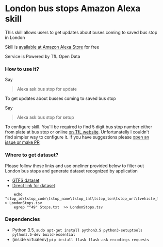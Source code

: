 London bus stops Amazon Alexa skill
===================================


This skill allows users to get updates about buses coming to saved bus stop in London 

Skill is [available at Amazon Alexa Store](https://www.amazon.co.uk/ruX-lab-London-bus-stops/dp/B01N4DKTNY) for free

Service is Powered by TfL Open Data


### How to use it?

Say
> Alexa ask bus stop for update

To get updates about busses coming to saved bus stop


Say
> Alexa ask bus stop for setup

To configure skill. You'll be required to find 5 digit bus stop number either from plate at bus stop or online [on TfL website](https://tfl.gov.uk/modes/buses/). 
Unfortunatelly I couldn't find simpler way to configure it. If you have suggestions please [open an issue or make PR](https://github.com/ruXlab/alexa-london-bus-stops/issues)



### Where to get dataset?

Please follow these links and use oneliner provided below to filter out London bus stops and generate dataset recognized by application

* [GTFS dataset](http://naptan.app.dft.gov.uk/datarequest/help)
* [Direct link for dataset](http://naptan.app.dft.gov.uk/datarequest/GTFS.ashx)

```
	echo "stop_id\tstop_code\tstop_name\tstop_lat\tstop_lon\tstop_url\tvehicle_type" > LondonStops.tsv
	egrep "^49" Stops.txt  >> LondonStops.tsv
```


### Dependencies
* Python 3.5, ```sudo apt-get install python3.5 python3-setuptools python3.5-dev build-essential ```
*  (inside virtualenv) ```pip install flask flask-ask encodings requests```
